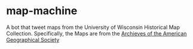 # map-machine
A bot that tweet maps from the University of Wisconsin Historical Map Collection. Specifically, the Maps are from the [Archieves of the American Geographical Society](https://uwm.edu/lib-collections/agsny/)
